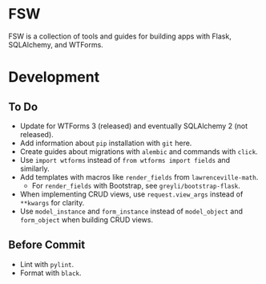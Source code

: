 # FSW

FSW is a collection of tools and guides for building apps with Flask, SQLAlchemy, and WTForms.

# Development

## To Do

- Update for WTForms 3 (released) and eventually SQLAlchemy 2 (not released).
- Add information about `pip` installation with `git` here.
- Create guides about migrations with `alembic` and commands with `click`.
- Use `import wtforms` instead of `from wtforms import fields` and similarly.
- Add templates with macros like `render_fields` from `lawrenceville-math`.
    - For `render_fields` with Bootstrap, see `greyli/bootstrap-flask`.
- When implementing CRUD views, use `request.view_args` instead of `**kwargs` for clarity.
- Use `model_instance` and `form_instance` instead of `model_object` and `form_object` when building CRUD views.

## Before Commit

- Lint with `pylint`.
- Format with `black`.
